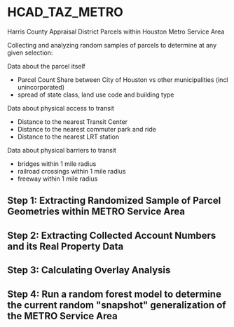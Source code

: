 # HCAD_TAZ_METRO
Harris County Appraisal District Parcels within Houston Metro Service Area

Collecting and analyzing random samples of parcels to determine at any given selection: 

Data about the parcel itself
- Parcel Count Share between City of Houston vs other municipalities (incl unincorporated)
- spread of state class, land use code and building type

Data about physical access to transit
- Distance to the nearest Transit Center
- Distance to the nearest commuter park and ride 
- Distance to the nearest LRT station

Data about physical barriers to transit 
- bridges within 1 mile radius
- railroad crossings within 1 mile radius
- freeway within 1 mile radius

## Step 1: Extracting Randomized Sample of Parcel Geometries within METRO Service Area

## Step 2: Extracting Collected Account Numbers and its Real Property Data

## Step 3: Calculating Overlay Analysis 

## Step 4: Run a random forest model to determine the current random "snapshot" generalization of the METRO Service Area
